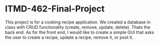# ITMD-462-Final-Project
 This project is for a cooking recipe application. We created a database in class with CRUD functionality (create, remove, update, delete). Thats the back end. As for the front end, I would like to create a simple GUI that asks the user to create a recipe, update a recipe, remove it, or post it.
